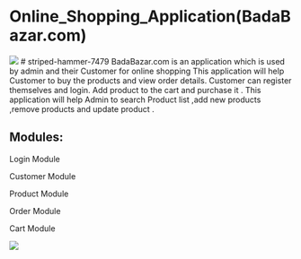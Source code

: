 # Online_Shopping_Application(BadaBazar.com)
<img src="https://github.com/sanuatmasai/Online_Shopping_Application/blob/main/Shopping_app_RestAPI_/Images/bus%20(2)%20(1).png" style="width=25%">
# striped-hammer-7479
BadaBazar.com is an  application which is used by admin and their Customer for online shopping 
This application will help Customer to buy the products and view order details.
Customer can register themselves and login. Add product to the cart and purchase it .
This application will help Admin to search Product list ,add new products ,remove products and update product .
<h2>Modules:</h2>
	<p>Login Module</p>
	<p>Customer Module</p>
	<p>Product Module</p>
	<p>Order Module</p>
	<p>Cart Module</p>
<img src="https://github.com/sanuatmasai/Online_Shopping_Application/blob/main/Shopping_app_RestAPI_/Images/final%20ER%20diagram%20OSA%20(1).png">
</br>

<!-- <img align="center" width="100%" height="500"  alt = "coding" width = "500"  src = "https://github.com/nitya-nb/Online-Hardware-and-software-support-system/blob/main/ERD/ERD%20Online%20Hardware%20and%20Software%20Support%20System_page-0001.jpg?raw=true"> -->
